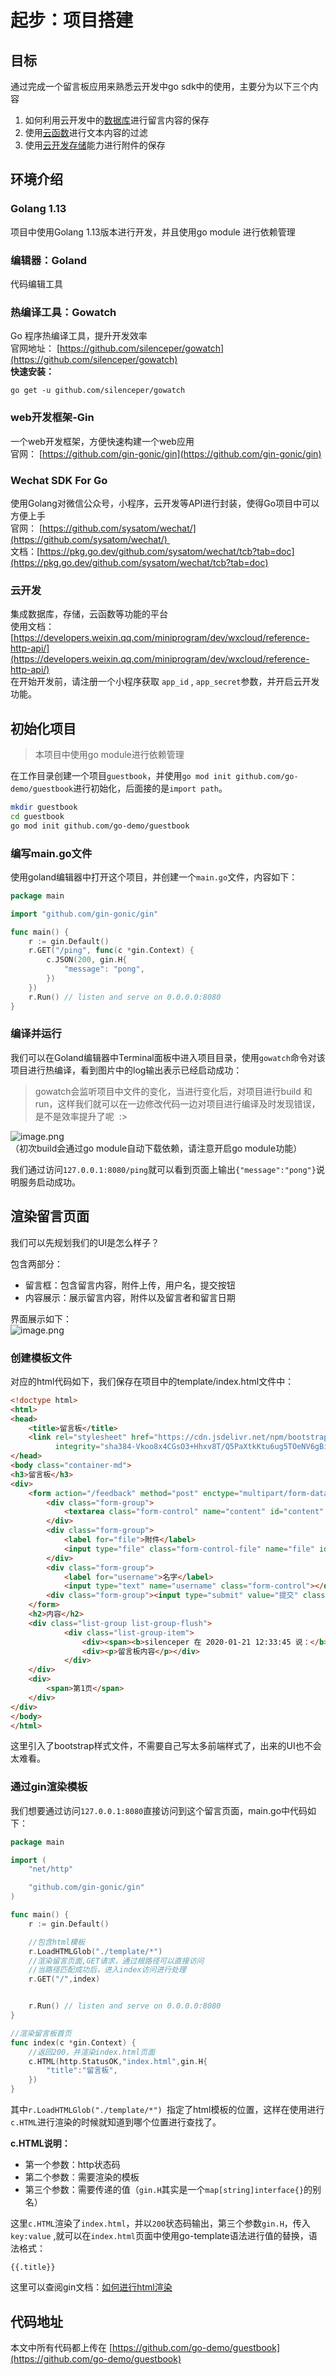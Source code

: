# 起步：项目搭建

<a name="8MeIi"></a>
## 目标
通过完成一个留言板应用来熟悉云开发中go sdk中的使用，主要分为以下三个内容

1. 如何利用云开发中的[数据库](https://developers.weixin.qq.com/minigame/dev/wxcloud/reference-http-api/database/#%E6%95%B0%E6%8D%AE%E5%BA%93)进行留言内容的保存
1. 使用[云函数](https://developers.weixin.qq.com/minigame/dev/wxcloud/reference-http-api/functions/)进行文本内容的过滤
1. 使用[云开发存储](https://developers.weixin.qq.com/minigame/dev/wxcloud/reference-http-api/storage/)能力进行附件的保存

<a name="Nq75E"></a>
## 环境介绍
<a name="Kxmk0"></a>
### Golang 1.13
项目中使用Golang 1.13版本进行开发，并且使用go module 进行依赖管理
<a name="H0cFe"></a>
### 编辑器：Goland
代码编辑工具
<a name="PsxLG"></a>
### 热编译工具：Gowatch
Go 程序热编译工具，提升开发效率<br />官网地址： [https://github.com/silenceper/gowatch](https://github.com/silenceper/gowatch)<br />**快速安装：**
```basic
go get -u github.com/silenceper/gowatch
```

<a name="tNyRl"></a>
### web开发框架-Gin
一个web开发框架，方便快速构建一个web应用<br />官网： [https://github.com/gin-gonic/gin](https://github.com/gin-gonic/gin)
<a name="MzLXD"></a>
### Wechat SDK For Go
使用Golang对微信公众号，小程序，云开发等API进行封装，使得Go项目中可以方便上手<br />官网： [https://github.com/sysatom/wechat/](https://github.com/sysatom/wechat/) <br />文档：[https://pkg.go.dev/github.com/sysatom/wechat/tcb?tab=doc](https://pkg.go.dev/github.com/sysatom/wechat/tcb?tab=doc)
<a name="pNPPj"></a>
### 云开发
集成数据库，存储，云函数等功能的平台<br />使用文档：[https://developers.weixin.qq.com/miniprogram/dev/wxcloud/reference-http-api/](https://developers.weixin.qq.com/miniprogram/dev/wxcloud/reference-http-api/)<br />在开始开发前，请注册一个小程序获取 `app_id` , `app_secret`参数，并开启云开发功能。

<a name="qyAfI"></a>
## 初始化项目
> 本项目中使用go module进行依赖管理

在工作目录创建一个项目`guestbook`，并使用`go mod init github.com/go-demo/guestbook`进行初始化，后面接的是`import path`。

```bash
mkdir guestbook
cd guestbook
go mod init github.com/go-demo/guestbook
```

<a name="JvK7M"></a>
### 编写main.go文件
使用goland编辑器中打开这个项目，并创建一个`main.go`文件，内容如下：

```go
package main

import "github.com/gin-gonic/gin"

func main() {
	r := gin.Default()
	r.GET("/ping", func(c *gin.Context) {
		c.JSON(200, gin.H{
			"message": "pong",
		})
	})
	r.Run() // listen and serve on 0.0.0.0:8080
}
```

<a name="q2Vtn"></a>
### 编译并运行
我们可以在Goland编辑器中Terminal面板中进入项目目录，使用`gowatch`命令对该项目进行热编译，看到图片中的log输出表示已经启动成功：
> gowatch会监听项目中文件的变化，当进行变化后，对项目进行build 和run，这样我们就可以在一边修改代码一边对项目进行编译及时发现错误，是不是效率提升了呢  :>


![image.png](https://cdn.nlark.com/yuque/0/2020/png/748713/1579680949745-4a9d705e-b2d1-4667-a7a7-b9a5200321c8.png#align=left&display=inline&height=777&name=image.png&originHeight=1554&originWidth=2470&size=400945&status=done&style=none&width=1235)<br />（初次build会通过go module自动下载依赖，请注意开启go module功能）

我们通过访问`127.0.0.1:8080/ping`就可以看到页面上输出`{"message":"pong"}`说明服务启动成功。

<a name="yXtGW"></a>
## 渲染留言页面
我们可以先规划我们的UI是怎么样子？

包含两部分：

- 留言框：包含留言内容，附件上传，用户名，提交按钮
- 内容展示：展示留言内容，附件以及留言者和留言日期

界面展示如下：<br />![image.png](https://cdn.nlark.com/yuque/0/2020/png/748713/1579681903215-81a613c0-0a08-4196-ba6d-36c8942e107c.png#align=left&display=inline&height=331&name=image.png&originHeight=1312&originWidth=2352&size=99758&status=done&style=none&width=593)
<a name="2vKHj"></a>
### 创建模板文件
对应的html代码如下，我们保存在项目中的template/index.html文件中：

```html
<!doctype html>
<html>
<head>
    <title>留言板</title>
    <link rel="stylesheet" href="https://cdn.jsdelivr.net/npm/bootstrap@4.4.1/dist/css/bootstrap.min.css"
          integrity="sha384-Vkoo8x4CGsO3+Hhxv8T/Q5PaXtkKtu6ug5TOeNV6gBiFeWPGFN9MuhOf23Q9Ifjh" crossorigin="anonymous">
</head>
<body class="container-md">
<h3>留言板</h3>
<div>
    <form action="/feedback" method="post" enctype="multipart/form-data">
        <div class="form-group">
            <textarea class="form-control" name="content" id="content" cols="50" rows="5"></textarea>
        </div>
        <div class="form-group">
            <label for="file">附件</label>
            <input type="file" class="form-control-file" name="file" id="">
        </div>
        <div class="form-group">
            <label for="username">名字</label>
            <input type="text" name="username" class="form-control"></div>
        <div class="form-group"><input type="submit" value="提交" class="btn btn-primary"></div>
    </form>
    <h2>内容</h2>
    <div class="list-group list-group-flush">
            <div class="list-group-item">
                <div><span><b>silenceper 在 2020-01-21 12:33:45 说：</b></span></div>
                <div><p>留言板内容</p></div>
            </div>
    </div>
    <div>
        <span>第1页</span>
    </div>
</div>
</body>
</html>
```

这里引入了bootstrap样式文件，不需要自己写太多前端样式了，出来的UI也不会太难看。

<a name="MLcML"></a>
### 通过gin渲染模板
我们想要通过访问`127.0.0.1:8080`直接访问到这个留言页面，main.go中代码如下：

```go
package main

import (
	"net/http"

	"github.com/gin-gonic/gin"
)

func main() {
	r := gin.Default()

	//包含html模板
	r.LoadHTMLGlob("./template/*")
	//渲染留言页面,GET请求，通过根路径可以直接访问
    //当路径匹配成功后，进入index访问进行处理
	r.GET("/",index)


	r.Run() // listen and serve on 0.0.0.0:8080
}

//渲染留言板首页
func index(c *gin.Context) {
    //返回200，并渲染index.html页面
	c.HTML(http.StatusOK,"index.html",gin.H{
		"title":"留言板",
	})
}
```

其中`r.LoadHTMLGlob("./template/*") `指定了html模板的位置，这样在使用进行`c.HTML`进行渲染的时候就知道到哪个位置进行查找了。

**c.HTML说明：**

- 第一个参数：http状态码
- 第二个参数：需要渲染的模板
- 第三个参数：需要传递的值（`gin.H`其实是一个`map[string]interface{}`的别名）

这里`c.HTML`渲染了`index.html`，并以`200`状态码输出，第三个参数`gin.H`，传入`key:value` ,就可以在`index.html`页面中使用go-template语法进行值的替换，语法格式：

`{{.title}}`

这里可以查阅gin文档：[如何进行html渲染](https://github.com/gin-gonic/gin#html-rendering)

<a name="XXc0s"></a>
## 代码地址
本文中所有代码都上传在 [https://github.com/go-demo/guestbook](https://github.com/go-demo/guestbook)

